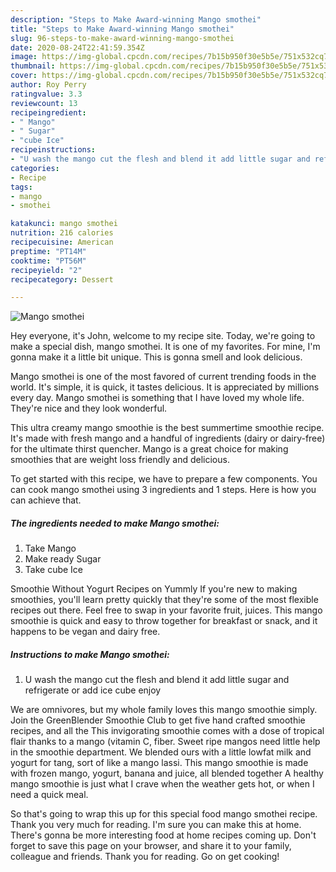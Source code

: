 ```yaml
---
description: "Steps to Make Award-winning Mango smothei"
title: "Steps to Make Award-winning Mango smothei"
slug: 96-steps-to-make-award-winning-mango-smothei
date: 2020-08-24T22:41:59.354Z
image: https://img-global.cpcdn.com/recipes/7b15b950f30e5b5e/751x532cq70/mango-smothei-recipe-main-photo.jpg
thumbnail: https://img-global.cpcdn.com/recipes/7b15b950f30e5b5e/751x532cq70/mango-smothei-recipe-main-photo.jpg
cover: https://img-global.cpcdn.com/recipes/7b15b950f30e5b5e/751x532cq70/mango-smothei-recipe-main-photo.jpg
author: Roy Perry
ratingvalue: 3.3
reviewcount: 13
recipeingredient:
- " Mango"
- " Sugar"
- "cube Ice"
recipeinstructions:
- "U wash the mango cut the flesh and blend it add little sugar and refrigerate or add ice cube enjoy"
categories:
- Recipe
tags:
- mango
- smothei

katakunci: mango smothei 
nutrition: 216 calories
recipecuisine: American
preptime: "PT14M"
cooktime: "PT56M"
recipeyield: "2"
recipecategory: Dessert

---
```



![Mango smothei](https://img-global.cpcdn.com/recipes/7b15b950f30e5b5e/751x532cq70/mango-smothei-recipe-main-photo.jpg)

Hey everyone, it's John, welcome to my recipe site. Today, we're going to make a special dish, mango smothei. It is one of my favorites. For mine, I'm gonna make it a little bit unique. This is gonna smell and look delicious.

Mango smothei is one of the most favored of current trending foods in the world. It's simple, it is quick, it tastes delicious. It is appreciated by millions every day. Mango smothei is something that I have loved my whole life. They're nice and they look wonderful.

This ultra creamy mango smoothie is the best summertime smoothie recipe. It&#39;s made with fresh mango and a handful of ingredients (dairy or dairy-free) for the ultimate thirst quencher. Mango is a great choice for making smoothies that are weight loss friendly and delicious.


To get started with this recipe, we have to prepare a few components. You can cook mango smothei using 3 ingredients and 1 steps. Here is how you can achieve that.

<!--inarticleads1-->

##### The ingredients needed to make Mango smothei:

1. Take  Mango
1. Make ready  Sugar
1. Take cube Ice


Smoothie Without Yogurt Recipes on Yummly If you&#39;re new to making smoothies, you&#39;ll learn pretty quickly that they&#39;re some of the most flexible recipes out there. Feel free to swap in your favorite fruit, juices. This mango smoothie is quick and easy to throw together for breakfast or snack, and it happens to be vegan and dairy free. 

<!--inarticleads2-->

##### Instructions to make Mango smothei:

1. U wash the mango cut the flesh and blend it add little sugar and refrigerate or add ice cube enjoy


We are omnivores, but my whole family loves this mango smoothie simply. Join the GreenBlender Smoothie Club to get five hand crafted smoothie recipes, and all the This invigorating smoothie comes with a dose of tropical flair thanks to a mango (vitamin C, fiber. Sweet ripe mangos need little help in the smoothie department. We blended ours with a little lowfat milk and yogurt for tang, sort of like a mango lassi. This mango smoothie is made with frozen mango, yogurt, banana and juice, all blended together A healthy mango smoothie is just what I crave when the weather gets hot, or when I need a quick meal. 

So that's going to wrap this up for this special food mango smothei recipe. Thank you very much for reading. I'm sure you can make this at home. There's gonna be more interesting food at home recipes coming up. Don't forget to save this page on your browser, and share it to your family, colleague and friends. Thank you for reading. Go on get cooking!
